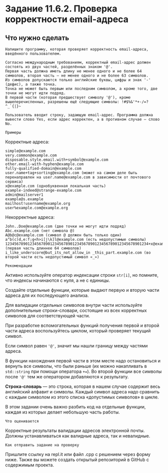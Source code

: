 # Задание 11.6.2. Проверка корректности email-адреса
## Что нужно сделать
```
Напишите программу, которая проверяет корректность email-адреса, введённого пользователем.

Согласно международным требованиям, корректный email-адрес должен состоять из двух частей, разделённых знаком '@'. 
Первая часть должна иметь длину не менее одного и не более 64 символов, вторая часть — не менее одного и не более 63 символов. 
Из символов допускаются только английские буквы, цифры и знак '-' (дефис), а также точка. 
Точка не может быть первым или последним символом, а кроме того, две точки не могут идти подряд. 
В первой части (которая предшествует символу '@'), кроме вышеперечисленных, разрешены ещё следующие символы: !#$%&'*+-/=?^_`{|}~

Пользователь вводит строку, задающую email-адрес. Программа должна вывести слово Yes, если адрес корректен, а в противном случае — слово No.
```
`Примеры`

Корректные адреса: 
```
simple@example.com 
very.common@example.com 
disposable.style.email.with+symbol@example.com 
other.email-with-hyphen@example.com 
fully-qualified-domain@example.com 
user.name+tag+sorting@example.com (может на самом деле быть перенаправлен на user.name@example.com в зависимости от почтового сервиса) 
x@example.com (однобуквенная локальная часть) 
example-indeed@strange-example.com 
admin@mailserver1 
example@s.example 
mailhost!username@example.org 
user%example.com@example.org
```
Некорректные адреса: 
```
John..Doe@example.com (две точки не могут идти подряд) 
Abc.example.com (нет символа @) 
A@b@c@example.com (символ @ должен быть только один) 
a"b(c)d,e:f;g<h>i[j\k]l@example.com (есть недопустимые символы) 
1234567890123456789012345678901234567890123456789012345678901234+x@example.com (первая часть длиннее 64 символов) 
i_like_underscore@but_its_not_allow_in _this_part.example.com (во второй части есть недопустимый символ «_»)
```
`Рекомендации`

Активно используйте оператор индексации строки `str[i]`, но помните, что индексы начинаются с нуля, а не с единицы.

Создайте отдельные функции, которые выдают первую и вторую части адреса для их последующего анализа.

Для валидации отдельных символов внутри части используйте дополнительные строки-словари, состоящие из всех корректных символов для соответствующей части.

При разработке вспомогательных функций получения первой и второй части адреса воспользуйтесь циклом, который проверяет текущий символ.

Если символ равен `'@'`, значит мы нашли границу между частями адреса.

В функции нахождения первой части в этом месте надо остановиться и вернуть все символы, что были раньше (их можно накапливать в `std::string` при помощи оператора `+=`). Во второй функции все символы после `'@'` тем же оператором добавляются к результату.

**Строка-словарь** — это строка, которая в нашем случае содержит весь английский алфавит и символы. Каждый символ адреса надо сравнить с каждым символом из этого списка «допустимых символов» в цикле.

В этом задании очень важно разбить код на отдельные функции, каждая из которых делает небольшую часть работы.

`Что оценивается`

Корректные результаты валидации адресов электронной почты. Должны устанавливаться как валидные адреса, так и невалидные.

`Как отправить задание на проверку`

Пришлите ссылку на repl.it или файл .срр с решением через форму ниже. Также вы можете создать открытый репозиторий в GitHub с содержимым проекта.